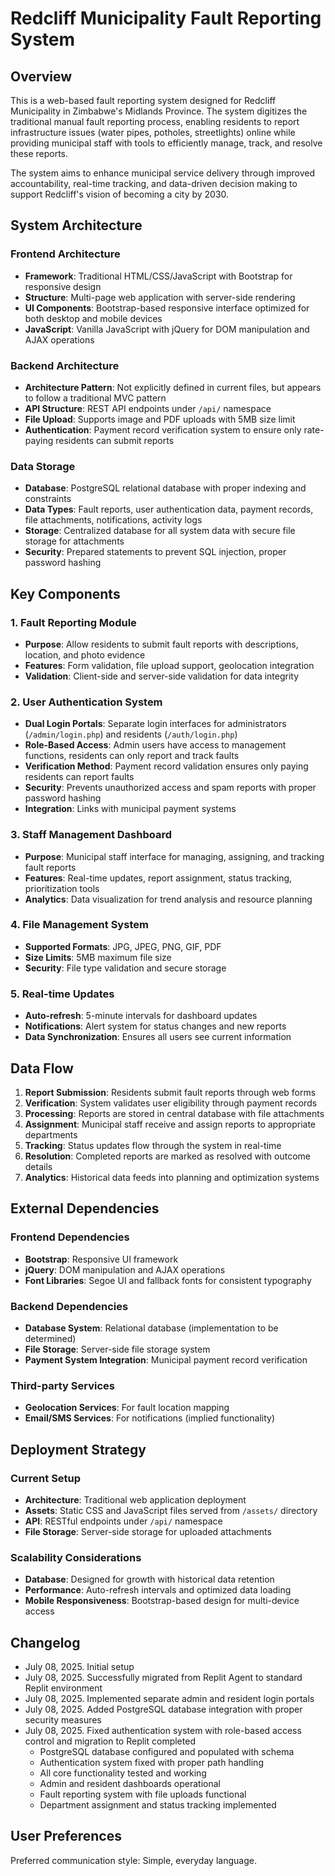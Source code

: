 # Redcliff Municipality Fault Reporting System

## Overview

This is a web-based fault reporting system designed for Redcliff Municipality in Zimbabwe's Midlands Province. The system digitizes the traditional manual fault reporting process, enabling residents to report infrastructure issues (water pipes, potholes, streetlights) online while providing municipal staff with tools to efficiently manage, track, and resolve these reports.

The system aims to enhance municipal service delivery through improved accountability, real-time tracking, and data-driven decision making to support Redcliff's vision of becoming a city by 2030.

## System Architecture

### Frontend Architecture
- **Framework**: Traditional HTML/CSS/JavaScript with Bootstrap for responsive design
- **Structure**: Multi-page web application with server-side rendering
- **UI Components**: Bootstrap-based responsive interface optimized for both desktop and mobile devices
- **JavaScript**: Vanilla JavaScript with jQuery for DOM manipulation and AJAX operations

### Backend Architecture
- **Architecture Pattern**: Not explicitly defined in current files, but appears to follow a traditional MVC pattern
- **API Structure**: REST API endpoints under `/api/` namespace
- **File Upload**: Supports image and PDF uploads with 5MB size limit
- **Authentication**: Payment record verification system to ensure only rate-paying residents can submit reports

### Data Storage
- **Database**: PostgreSQL relational database with proper indexing and constraints
- **Data Types**: Fault reports, user authentication data, payment records, file attachments, notifications, activity logs
- **Storage**: Centralized database for all system data with secure file storage for attachments
- **Security**: Prepared statements to prevent SQL injection, proper password hashing

## Key Components

### 1. Fault Reporting Module
- **Purpose**: Allow residents to submit fault reports with descriptions, location, and photo evidence
- **Features**: Form validation, file upload support, geolocation integration
- **Validation**: Client-side and server-side validation for data integrity

### 2. User Authentication System
- **Dual Login Portals**: Separate login interfaces for administrators (`/admin/login.php`) and residents (`/auth/login.php`)
- **Role-Based Access**: Admin users have access to management functions, residents can only report and track faults
- **Verification Method**: Payment record validation ensures only paying residents can report faults
- **Security**: Prevents unauthorized access and spam reports with proper password hashing
- **Integration**: Links with municipal payment systems

### 3. Staff Management Dashboard
- **Purpose**: Municipal staff interface for managing, assigning, and tracking fault reports
- **Features**: Real-time updates, report assignment, status tracking, prioritization tools
- **Analytics**: Data visualization for trend analysis and resource planning

### 4. File Management System
- **Supported Formats**: JPG, JPEG, PNG, GIF, PDF
- **Size Limits**: 5MB maximum file size
- **Security**: File type validation and secure storage

### 5. Real-time Updates
- **Auto-refresh**: 5-minute intervals for dashboard updates
- **Notifications**: Alert system for status changes and new reports
- **Data Synchronization**: Ensures all users see current information

## Data Flow

1. **Report Submission**: Residents submit fault reports through web forms
2. **Verification**: System validates user eligibility through payment records
3. **Processing**: Reports are stored in central database with file attachments
4. **Assignment**: Municipal staff receive and assign reports to appropriate departments
5. **Tracking**: Status updates flow through the system in real-time
6. **Resolution**: Completed reports are marked as resolved with outcome details
7. **Analytics**: Historical data feeds into planning and optimization systems

## External Dependencies

### Frontend Dependencies
- **Bootstrap**: Responsive UI framework
- **jQuery**: DOM manipulation and AJAX operations
- **Font Libraries**: Segoe UI and fallback fonts for consistent typography

### Backend Dependencies
- **Database System**: Relational database (implementation to be determined)
- **File Storage**: Server-side file storage system
- **Payment System Integration**: Municipal payment record verification

### Third-party Services
- **Geolocation Services**: For fault location mapping
- **Email/SMS Services**: For notifications (implied functionality)

## Deployment Strategy

### Current Setup
- **Architecture**: Traditional web application deployment
- **Assets**: Static CSS and JavaScript files served from `/assets/` directory
- **API**: RESTful endpoints under `/api/` namespace
- **File Storage**: Server-side storage for uploaded attachments

### Scalability Considerations
- **Database**: Designed for growth with historical data retention
- **Performance**: Auto-refresh intervals and optimized data loading
- **Mobile Responsiveness**: Bootstrap-based design for multi-device access

## Changelog

- July 08, 2025. Initial setup
- July 08, 2025. Successfully migrated from Replit Agent to standard Replit environment
- July 08, 2025. Implemented separate admin and resident login portals
- July 08, 2025. Added PostgreSQL database integration with proper security measures
- July 08, 2025. Fixed authentication system with role-based access control and migration to Replit completed
  - PostgreSQL database configured and populated with schema
  - Authentication system fixed with proper path handling
  - All core functionality tested and working
  - Admin and resident dashboards operational
  - Fault reporting system with file uploads functional
  - Department assignment and status tracking implemented

## User Preferences

Preferred communication style: Simple, everyday language.
